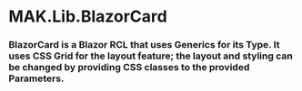 # MAK.Lib.BlazorCard
### BlazorCard is a Blazor RCL that uses Generics for its Type. It uses CSS Grid for the layout feature; the layout and styling can be changed by providing CSS classes to the provided Parameters.
